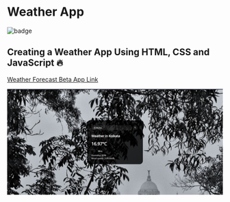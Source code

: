 # Weather App 

![badge](https://img.shields.io/badge/Project-WeatherApp-orange)

## Creating a Weather App Using HTML, CSS and JavaScript 🔥



[Weather Forecast Beta App Link](weather-forecast-beta.netlify.app "weather-forecast-beta")

![Website Screenshot](./screenshot.PNG)
